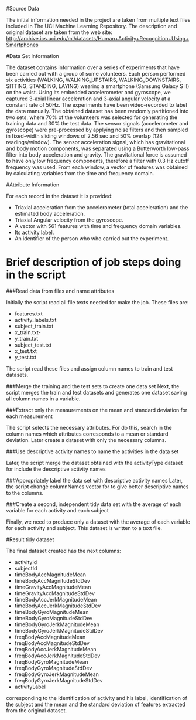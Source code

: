 #Source Data

The initial information needed in the project are taken from multiple text files included in The UCI Machine Learning Repository.
The description and original dataset are taken from the web site:
http://archive.ics.uci.edu/ml/datasets/Human+Activity+Recognition+Using+Smartphones

#Data Set Information

The dataset contains information over a series of experiments that have been carried out with a group of some volunteers. Each person performed six activities (WALKING, WALKING_UPSTAIRS, WALKING_DOWNSTAIRS, SITTING, STANDING, LAYING) wearing a smartphone (Samsung Galaxy S II) on the waist. Using its embedded accelerometer and gyroscope, we captured 3-axial linear acceleration and 3-axial angular velocity at a constant rate of 50Hz. The experiments have been video-recorded to label the data manually. The obtained dataset has been randomly partitioned into two sets, where 70% of the volunteers was selected for generating the training data and 30% the test data.
The sensor signals (accelerometer and gyroscope) were pre-processed by applying noise filters and then sampled in fixed-width sliding windows of 2.56 sec and 50% overlap (128 readings/window). The sensor acceleration signal, which has gravitational and body motion components, was separated using a Butterworth low-pass filter into body acceleration and gravity. The gravitational force is assumed to have only low frequency components, therefore a filter with 0.3 Hz cutoff frequency was used. From each window, a vector of features was obtained by calculating variables from the time and frequency domain.

#Attribute Information

For each record in the dataset it is provided:
- Triaxial acceleration from the accelerometer (total acceleration) and the estimated body acceleration.
- Triaxial Angular velocity from the gyroscope.
- A vector with 561 features with time and frequency domain variables.
- Its activity label.
- An identifier of the person who who carried out the experiment.

# Brief description of job steps doing in the script

###Read data from files and name attributes

Initially the script read all file texts needed for make the job. These files are:

- features.txt
- activity_labels.txt
- subject_train.txt
- x_train.txt-
- y_train.txt
- subject_test.txt
- x_test.txt
- y_test.txt

The script read these files and assign column names to train and test datasets. 

###Merge the training and the test sets to create one data set
Next, the script merges the train and test datasets and generates one dataset saving all column names in a variable.

###Extract only the measurements on the mean and standard deviation for each measurement

The script selects the necessary attributes. For do this, search in the column names which attributes corresponds to a mean or standard deviation. Later create a dataset with only the necessary columns.

###Use descriptive activity names to name the activities in the data set

Later, the script merge the dataset obtained with the activityType dataset for include the descriptive activity names

###Appropriately label the data set with descriptive activity names
Later, the script change columnNames vector for to give better descriptive names to the columns. 

###Create a second, independent tidy data set with the average of each variable for each activity and each subject

Finally, we need to produce only a dataset with the average of each variable for each activity and subject. This dataset is written to a text file.

#Result tidy dataset

The final dataset created has the next columns:

- activityId
- subjectId	
- timeBodyAccMagnitudeMean	
- timeBodyAccMagnitudeStdDev
- timeGravityAccMagnitudeMean
- timeGravityAccMagnitudeStdDev
- timeBodyAccJerkMagnitudeMean
- timeBodyAccJerkMagnitudeStdDev
- timeBodyGyroMagnitudeMean
- timeBodyGyroMagnitudeStdDev
- timeBodyGyroJerkMagnitudeMean
- timeBodyGyroJerkMagnitudeStdDev
- freqBodyAccMagnitudeMean
- freqBodyAccMagnitudeStdDev
- freqBodyAccJerkMagnitudeMean
- freqBodyAccJerkMagnitudeStdDev
- freqBodyGyroMagnitudeMean
- freqBodyGyroMagnitudeStdDev
- freqBodyGyroJerkMagnitudeMean
- freqBodyGyroJerkMagnitudeStdDev
- activityLabel

corresponding to the identification of activity and his label, identification of the subject and the mean and the standard deviation of features extracted from the original dataset.
